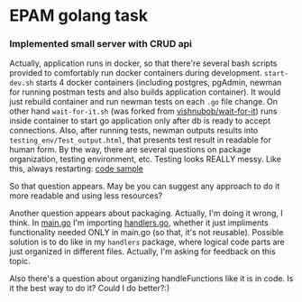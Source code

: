 # EPAM golang task
### Implemented small server with CRUD api
Actually, application runs in docker, so that there're several bash scripts provided to comfortably run docker containers during development. `start-dev.sh` starts 4 docker containers (including postgres, pgAdmin, newman for running postman tests and also builds application container). It would just rebuild container and run newman tests on each `.go` file change. On other hand  `wait-for-it.sh` (was forked from [vishnubob/wait-for-it](https://github.com/vishnubob/wait-for-it)) runs inside container to start go application only after db is ready to accept connections.
Also, after running tests, newman outputs results into `testing_env/Test_output.html`, that presents test result in readable for human form.
By the way, there are several questions on package organization, testing environment, etc.
Testing looks REALLY messy. Like this, always restarting:
[code sample](https://github.com/mishuk-sk/Go-Bank-Transactions/blob/66fefbd04bed6ecc39f1d548d160272ba72abce6/start-dev.sh#L1-L5)

So that question appears. May be you can suggest any approach to do it more readable and using less resources?


Another question appears about packaging. Actually, I'm doing it wrong, I think. In [main.go](https://github.com/mishuk-sk/Go-Bank-Transactions/blob/master/main.go) I'm importing [handlers.go](https://github.com/mishuk-sk/Go-Bank-Transactions/blob/master/handlers/handlers.go), whether it just impliments functionality needed ONLY in main.go (so that, it's not reusable). 
Possible solution is to do like in my `handlers` package, where logical code parts are just organized in different files. Actually, I'm asking for feedback on this topic.

Also there's a question about organizing handleFunctions like it is in code. Is it the best way to do it? Could I do better?:)
